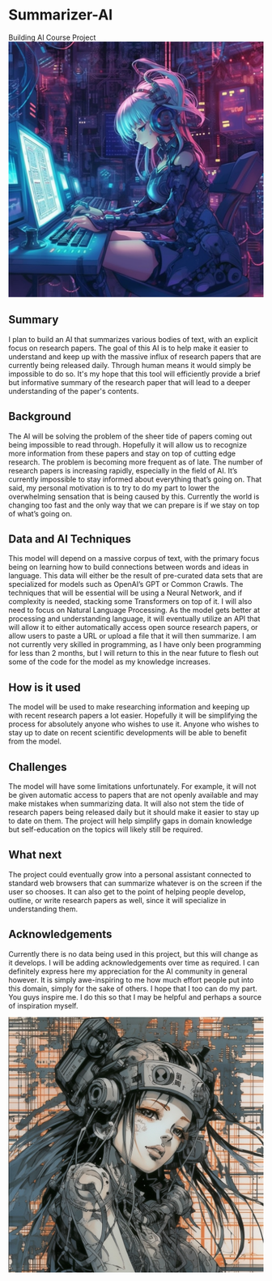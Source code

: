 # Summarizer-AI
Building AI Course Project
![Image of a woman doing research](/Research.png)
## Summary
I plan to build an AI that summarizes various bodies of text, with an explicit focus on research papers. The goal of this AI is to help make it easier to understand and keep up with the massive influx of research papers that are currently being released daily. Through human means it would simply be impossible to do so. It's my hope that this tool will efficiently provide a brief but informative summary of the research paper that will lead to a deeper understanding of the paper's contents.
## Background
The AI will be solving the problem of the sheer tide of papers coming out being impossible to read through. Hopefully it will allow us to recognize more information from these papers and stay on top of cutting edge research. The problem is becoming more frequent as of late. The number of research papers is increasing rapidly, especially in the field of AI. It’s currently impossible to stay informed about everything that’s going on. That said, my personal motivation is to try to do my part to lower the overwhelming sensation that is being caused by this. Currently the world is changing too fast and the only way that we can prepare is if we stay on top of what’s going on. 
## Data and AI Techniques
This model will depend on a massive corpus of text, with the primary focus being on learning how to build connections between words and ideas in language. This data will either be the result of pre-curated data sets that are specialized for models such as OpenAI’s GPT or Common Crawls. The techniques that will be essential will be using a Neural Network, and if complexity is needed, stacking some Transformers on top of it. I will also need to focus on Natural Language Processing. As the model gets better at processing and understanding language, it will eventually utilize an API that will allow it to either automatically access open source research papers, or allow users to paste a URL or upload a file that it will then summarize. I am not currently very skilled in programming, as I have only been programming for less than 2 months, but I will return to this in the near future to flesh out some of the code for the model as my knowledge increases.
## How is it used
The model will be used to make researching information and keeping up with recent research papers a lot easier. Hopefully it will be simplifying the process for absolutely anyone who wishes to use it. Anyone who wishes to stay up to date on recent scientific developments will be able to benefit from the model.
## Challenges
The model will have some limitations unfortunately. For example, it will not be given automatic access to papers that are not openly available and may make mistakes when summarizing data. It will also not stem the tide of research papers being released daily but it should make it easier to stay up to date on them. The project will help simplify gaps in domain knowledge but self-education on the topics will likely still be required.
## What next
The project could eventually grow into a personal assistant connected to standard web browsers that can summarize whatever is on the screen if the user so chooses. It can also get to the point of helping people develop, outline, or write research papers as well, since it will specialize in understanding them.
## Acknowledgements
Currently there is no data being used in this project, but this will change as it develops. I will be adding acknowledgements over time as required. I can definitely express here my appreciation for the AI community in general however. It is simply awe-inspiring to me how much effort people put into this domain, simply for the sake of others. I hope that I too can do my part. You guys inspire me. I do this so that I may be helpful and perhaps a source of inspiration myself.

![A tech enhanced woman](/Tech_Enhanced_Euphoria.png)
